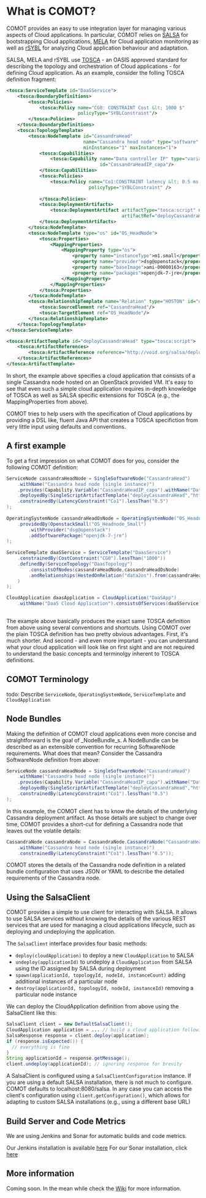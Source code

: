 # What is COMOT?

COMOT provides an easy to use integration layer for managing various aspects of Cloud applications. In particular, COMOT relies on [SALSA](https://github.com/tuwiendsg/SALSA) for bootstrapping Cloud applications, [MELA](https://github.com/tuwiendsg/MELA) for Cloud application monitoring as well as [rSYBL](https://github.com/tuwiendsg/SALSA) for analyzing Cloud application behaviour and adaptation.

SALSA, MELA and rSYBL use [TOSCA](https://www.oasis-open.org/committees/tc_home.php?wg_abbrev=tosca) - an OASIS approved standard for describing the topology and orchestration of Cloud applications - for defining Cloud application. As an example, consider the folling TOSCA definition fragment:

```xml
<tosca:ServiceTemplate id="DaaSService">
    <tosca:BoundaryDefinitions>
        <tosca:Policies>
            <tosca:Policy name="CG0: CONSTRAINT Cost &lt; 1000 $"
                          policyType="SYBLConstraint"/>
        </tosca:Policies>
    </tosca:BoundaryDefinitions>
    <tosca:TopologyTemplate>
        <tosca:NodeTemplate id="CassandraHead"
                            name="Cassandra head node" type="software"
                            minInstances="1" maxInstances="1">
            <tosca:Capabilities>
                <tosca:Capability name="Data controller IP" type="variable"
                                  id="CassandraHeadIP_capa"/>
            </tosca:Capabilities>
            <tosca:Policies>
			    <tosca:Policy name="Co1:CONSTRAINT latency &lt; 0.5 ms;Co2:CONSTRAINT cpuUsage &lt; 83 %"
					          policyType="SYBLConstraint" />
					
	        </tosca:Policies>
            <tosca:DeploymentArtifacts>
                <tosca:DeploymentArtifact artifactType="tosca:script" name="Deployment script"
                                          artifactRef="deployCassandraHead"/>
            </tosca:DeploymentArtifacts>
        </tosca:NodeTemplate>
        <tosca:NodeTemplate type="os" id="OS_HeadNode">
            <tosca:Properties>
                <MappingProperties>
                    <MappingProperty type="os">
                        <property name="instanceType">m1.small</property>
                        <property name="provider">dsg@openstack</property>
                        <property name="baseImage">ami-00000163</property>
                        <property name="packages">openjdk-7-jre</property>
                    </MappingProperty>
                </MappingProperties>
            </tosca:Properties>
        </tosca:NodeTemplate>
        <tosca:RelationshipTemplate name="Relation" type="HOSTON" id="data2os">
            <tosca:SourceElement ref="CassandraHead"/>
            <tosca:TargetElement ref="OS_HeadNode"/>
        </tosca:RelationshipTemplate>
    </tosca:TopologyTemplate>
</tosca:ServiceTemplate>

<tosca:ArtifactTemplate id="deployCassandraHead" type="tosca:script">
    <tosca:ArtifactReferences>
        <tosca:ArtifactReference reference="http://void.org/salsa/deploy.sh"/>
    </tosca:ArtifactReferences>
</tosca:ArtifactTemplate>
```
        
In short, the example above specifies a cloud application that consists of a single Cassandra node hosted on an OpenStack provided VM. It's easy to see that even such a simple cloud application requires in-depth knowledge of TOSCA as well as SALSA specific extensions for TOSCA (e.g., the MappingProperties from above).

COMOT tries to help users with the specification of Cloud applications by providing a DSL like, fluent Java API that creates a TOSCA specifiction from very little input using defaults and conventions.  

## A first example

To get a first impression on what COMOT does for you, consider the following COMOT definition:


```java
ServiceNode cassandraHeadNode = SingleSoftwareNode("CassandraHead")
    .withName("Cassandra head node (single instance)")
    .provides(Capability.Variable("CassandraHeadIP_capa").withName("Data controller IP"))
    .deployedBy(SingleScriptArtifactTemplate("deployCassandraHead","http://void.org/salsa/deploy.sh"))
    .constrainedBy(LatencyConstraint("Co1").lessThan("0.5")
);
    
OperatingSystemNode cassandraHeadOsNode = OperatingSystemNode("OS_Headnode")
    .providedBy(OpenstackSmall("OS_Headnode_Small")
        .withProvider("dsg@openstack")
        .addSoftwarePackage("openjdk-7-jre")  
);    
    
ServiceTemplate daaSService = ServiceTemplate("DaasService")
    .constrainedBy(CostConstraint("CG0").lessThan("1000"))
    .definedBy(ServiceTopology("DaasTopology")
        .consistsOfNodes(cassandraHeadNode,cassandraHeadOsNode)
        .andRelationships(HostedOnRelation("data2os").from(cassandraHeadNode).to(cassandraHeadOsNode)
    )
);

CloudApplication daasApplication = CloudApplication("DaaSApp")
    .withName("DaaS Cloud Application").consistsOfServices(daaSService)
    
```

The example above basically produces the exact same TOSCA definition from above using several conventions and shortcuts. Using COMOT over the plain TOSCA definition has two pretty obvious advantages. First, it's much shorter. And second - and even more important - you can understand what your cloud application will look like on first sight and are not required to understand the basic concepts and terminolgy inherent to TOSCA definitions.

## COMOT Terminology

todo: Describe `ServiceNode`, `OperatingSystemNode`, `ServiceTemplate` and `CloudApplication`

## Node Bundles

Making the definition of COMOT cloud applications even more concise and straightforward is the goal of _NodeBundle_s. A NodeBundle can be described as an extensible convention for recurring SoftwareNode requirements. What does that mean? Consider the Cassandra SoftwareNode definition from above:

```java
ServiceNode cassandraHeadNode = SingleSoftwareNode("CassandraHead")
    .withName("Cassandra head node (single instance)")
    .provides(Capability.Variable("CassandraHeadIP_capa").withName("Data controller IP"))
    .deployedBy(SingleScriptArtifactTemplate("deployCassandraHead","http://void.org/salsa/deploy.sh"))
    .constrainedBy(LatencyConstraint("Co1").lessThan("0.5")
);
```

In this example, the COMOT client has to know the details of the underlying Cassandra deployment artifact. As those details are subject to change over time, COMOT provides a short-cut for defining a Cassandra node that leaves out the volatile details:

```java
CassandraNode cassandraNode = CassandraNode.CassandraNode("CassandraHead")
    .withName("Cassandra head node (single instance)")
    .constrainedBy(LatencyConstraint("Co1").lessThan("0.5"));
```

COMOT stores the details of the Cassandra node definition in a related bundle configuration that uses JSON or YAML to describe the detailed requirements of the Cassandra node.
                

## Using the SalsaClient

COMOT provides a simple to use client for interacting with SALSA. It allows to use SALSA services without knowing the details of the various REST services that are used for managing a cloud applications lifecycle, such as deploying and undeploying the application. 

The `SalsaClient` interface provides four basic methods:

* `deploy(cloudApplication)` to deploy a new `CloudApplication` to SALSA
* `undeploy(applicationId)` to undeploy a `CloudApplication` from SALSA using the ID assigned by SALSA during deployment
* `spawn(applicationId, topologyId, nodeId, instanceCount)` adding additional instances of a particular node
* `destroy(applicationId, topologyId, nodeId, instanceId)` removing a particular node instance

We can deploy the CloudApplication definition from above using the SalsaClient like this:

```java
SalsaClient client = new DefaultSalsaClient();
CloudApplication application = ... // build a cloud application following the sample from above
SalsaResponse response = client.deploy(application);
if (response.isExpected()) {
  // everything is fine
}
String applicationId = response.getMessage();
client.undeploy(applicationId); // ignoring response for brevity
```

A SalsaClient is configured using a `SalsaClientConfiguration` instance. If you are using a default SALSA installation, there is not much to configure. COMOT defaults to localhost:8080/salsa. In any case you can access the client's configuration using `client.getConfiguration()`, which allows for adapting to custom SALSA installations (e.g., using a different base URL)


## Build Server and Code Metrics
We are using Jenkins and Sonar for automatic builds and code metrics.

Our Jenkins installation is available [here](http://jenkins.infosys.tuwien.ac.at/)
For our Sonar installation, click [here](http://sonar.infosys.tuwien.ac.at/)


## More information

Coming soon. In the mean while check the [Wiki](https://github.com/tuwiendsg/COMOT/wiki) for more information.
